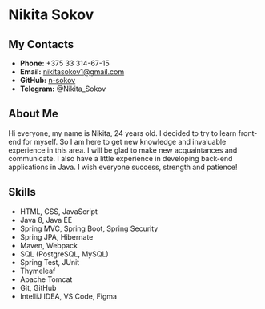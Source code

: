 # Nikita Sokov

## My Contacts

* **Phone:** +375 33 314-67-15
* **Email:** nikitasokov1@gmail.com
* **GitHub:** [n-sokov](https://github.com/n-sokov)
* **Telegram:** @Nikita_Sokov

## About Me

Hi everyone, my name is Nikita, 24 years old. I decided to try to learn front-end for myself. So I am here to get new knowledge and invaluable experience in this area. I will be glad to make new acquaintances and communicate. I also have a little experience in developing back-end applications in Java. I wish everyone success, strength and patience!

## Skills

* HTML, CSS, JavaScript
* Java 8, Java EE
* Spring MVC, Spring Boot, Spring Security
* Spring JPA, Hibernate
* Maven, Webpack
* SQL (PostgreSQL, MySQL)
* Spring Test, JUnit
* Thymeleaf
* Apache Tomcat
* Git, GitHub
* IntelliJ IDEA, VS Code, Figma